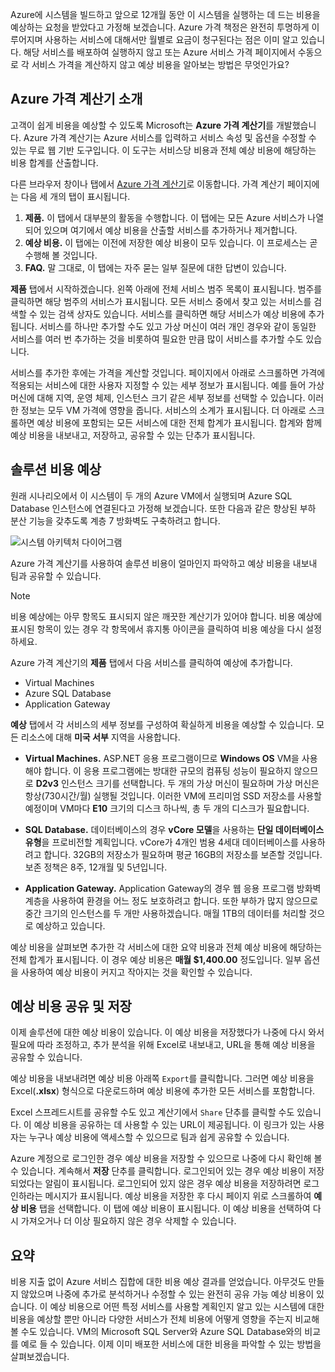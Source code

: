 Azure에 시스템을 빌드하고 앞으로 12개월 동안 이 시스템을 실행하는 데 드는 비용을 예상하는 요청을 받았다고 가정해 보겠습니다. Azure 가격 책정은 완전히 투명하게 이루어지며 사용하는 서비스에 대해서만 월별로 요금이 청구된다는 점은 이미 알고 있습니다. 해당 서비스를 배포하여 실행하지 않고 또는 Azure 서비스 가격 페이지에서 수동으로 각 서비스 가격을 계산하지 않고 예상 비용을 알아보는 방법은 무엇인가요? 

## <a name="introducing-the-azure-pricing-calculator"></a>Azure 가격 계산기 소개

고객이 쉽게 비용을 예상할 수 있도록 Microsoft는 **Azure 가격 계산기**를 개발했습니다. Azure 가격 계산기는 Azure 서비스를 입력하고 서비스 속성 및 옵션을 수정할 수 있는 무료 웹 기반 도구입니다. 이 도구는 서비스당 비용과 전체 예상 비용에 해당하는 비용 합계를 산출합니다.

다른 브라우저 창이나 탭에서 [Azure 가격 계산기](https://azure.microsoft.com/pricing/calculator/)로 이동합니다. 가격 계산기 페이지에는 다음 세 개의 탭이 표시됩니다.

1. **제품.** 이 탭에서 대부분의 활동을 수행합니다. 이 탭에는 모든 Azure 서비스가 나열되어 있으며 여기에서 예상 비용을 산출할 서비스를 추가하거나 제거합니다.
2. **예상 비용.** 이 탭에는 이전에 저장한 예상 비용이 모두 있습니다. 이 프로세스는 곧 수행해 볼 것입니다.
3. **FAQ.** 말 그대로, 이 탭에는 자주 묻는 일부 질문에 대한 답변이 있습니다.

**제품** 탭에서 시작하겠습니다. 왼쪽 아래에 전체 서비스 범주 목록이 표시됩니다. 범주를 클릭하면 해당 범주의 서비스가 표시됩니다. 모든 서비스 중에서 찾고 있는 서비스를 검색할 수 있는 검색 상자도 있습니다. 서비스를 클릭하면 해당 서비스가 예상 비용에 추가됩니다. 서비스를 하나만 추가할 수도 있고 가상 머신이 여러 개인 경우와 같이 동일한 서비스를 여러 번 추가하는 것을 비롯하여 필요한 만큼 많이 서비스를 추가할 수도 있습니다. 

서비스를 추가한 후에는 가격을 계산할 것입니다. 페이지에서 아래로 스크롤하면 가격에 적용되는 서비스에 대한 사용자 지정할 수 있는 세부 정보가 표시됩니다. 예를 들어 가상 머신에 대해 지역, 운영 체제, 인스턴스 크기 같은 세부 정보를 선택할 수 있습니다. 이러한 정보는 모두 VM 가격에 영향을 줍니다. 서비스의 소계가 표시됩니다. 더 아래로 스크롤하면 예상 비용에 포함되는 모든 서비스에 대한 전체 합계가 표시됩니다. 합계와 함께 예상 비용을 내보내고, 저장하고, 공유할 수 있는 단추가 표시됩니다.

## <a name="estimate-a-solution"></a>솔루션 비용 예상

원래 시나리오에서 이 시스템이 두 개의 Azure VM에서 실행되며 Azure SQL Database 인스턴스에 연결된다고 가정해 보겠습니다. 또한 다음과 같은 향상된 부하 분산 기능을 갖추도록 계층 7 방화벽도 구축하려고 합니다.

![시스템 아키텍처 다이어그램](../images/estimate-costs-architecture.png)

Azure 가격 계산기를 사용하여 솔루션 비용이 얼마인지 파악하고 예상 비용을 내보내 팀과 공유할 수 있습니다.

> [!NOTE]
> 비용 예상에는 아무 항목도 표시되지 않은 깨끗한 계산기가 있어야 합니다. 비용 예상에 표시된 항목이 있는 경우 각 항목에서 휴지통 아이콘을 클릭하여 비용 예상을 다시 설정하세요.

Azure 가격 계산기의 **제품** 탭에서 다음 서비스를 클릭하여 예상에 추가합니다.

- Virtual Machines
- Azure SQL Database
- Application Gateway

**예상** 탭에서 각 서비스의 세부 정보를 구성하여 확실하게 비용을 예상할 수 있습니다. 모든 리소스에 대해 **미국 서부** 지역을 사용합니다.

* **Virtual Machines.** ASP.NET 응용 프로그램이므로 **Windows OS** VM을 사용해야 합니다. 이 응용 프로그램에는 방대한 규모의 컴퓨팅 성능이 필요하지 않으므로 **D2v3** 인스턴스 크기를 선택합니다. 두 개의 가상 머신이 필요하며 가상 머신은 항상(730시간/월) 실행될 것입니다. 이러한 VM에 프리미엄 SSD 저장소를 사용할 예정이며 VM마다 **E10** 크기의 디스크 하나씩, 총 두 개의 디스크가 필요합니다. 

* **SQL Database.** 데이터베이스의 경우 **vCore 모델**을 사용하는 **단일 데이터베이스 유형**을 프로비전할 계획입니다. vCore가 4개인 범용 4세대 데이터베이스를 사용하려고 합니다. 32GB의 저장소가 필요하며 평균 16GB의 저장소를 보존할 것입니다. 보존 정책은 8주, 12개월 및 5년입니다. 

* **Application Gateway.** Application Gateway의 경우 웹 응용 프로그램 방화벽 계층을 사용하여 환경을 어느 정도 보호하려고 합니다. 또한 부하가 많지 않으므로 중간 크기의 인스턴스를 두 개만 사용하겠습니다. 매월 1TB의 데이터를 처리할 것으로 예상하고 있습니다.

예상 비용을 살펴보면 추가한 각 서비스에 대한 요약 비용과 전체 예상 비용에 해당하는 전체 합계가 표시됩니다. 이 경우 예상 비용은 **매월 $1,400.00** 정도입니다. 일부 옵션을 사용하여 예상 비용이 커지고 작아지는 것을 확인할 수 있습니다.

## <a name="share-and-save-your-estimate"></a>예상 비용 공유 및 저장

이제 솔루션에 대한 예상 비용이 있습니다. 이 예상 비용을 저장했다가 나중에 다시 와서 필요에 따라 조정하고, 추가 분석을 위해 Excel로 내보내고, URL을 통해 예상 비용을 공유할 수 있습니다. 

예상 비용을 내보내려면 예상 비용 아래쪽 `Export`를 클릭합니다. 그러면 예상 비용을 Excel(**.xlsx**) 형식으로 다운로드하며 예상 비용에 추가한 모든 서비스를 포함합니다.

Excel 스프레드시트를 공유할 수도 있고 계산기에서 `Share` 단추를 클릭할 수도 있습니다. 이 예상 비용을 공유하는 데 사용할 수 있는 URL이 제공됩니다. 이 링크가 있는 사용자는 누구나 예상 비용에 액세스할 수 있으므로 팀과 쉽게 공유할 수 있습니다.

Azure 계정으로 로그인한 경우 예상 비용을 저장할 수 있으므로 나중에 다시 확인해 볼 수 있습니다. 계속해서 **저장** 단추를 클릭합니다. 로그인되어 있는 경우 예상 비용이 저장되었다는 알림이 표시됩니다. 로그인되어 있지 않은 경우 예상 비용을 저장하려면 로그인하라는 메시지가 표시됩니다. 예상 비용을 저장한 후 다시 페이지 위로 스크롤하여 **예상 비용** 탭을 선택합니다. 이 탭에 예상 비용이 표시됩니다. 이 예상 비용을 선택하여 다시 가져오거나 더 이상 필요하지 않은 경우 삭제할 수 있습니다.

## <a name="summary"></a>요약

비용 지출 없이 Azure 서비스 집합에 대한 비용 예상 결과를 얻었습니다. 아무것도 만들지 않았으며 나중에 추가로 분석하거나 수정할 수 있는 완전히 공유 가능 예상 비용이 있습니다. 이 예상 비용으로 어떤 특정 서비스를 사용할 계획인지 알고 있는 시스템에 대한 비용을 예상할 뿐만 아니라 다양한 서비스가 전체 비용에 어떻게 영향을 주는지 비교해 볼 수도 있습니다. VM의 Microsoft SQL Server와 Azure SQL Database와의 비교를 예로 들 수 있습니다. 이제 이미 배포한 서비스에 대한 비용을 파악할 수 있는 방법을 살펴보겠습니다.